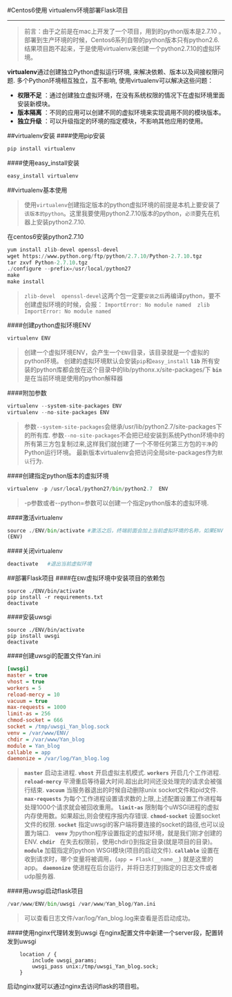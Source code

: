 #Centos6使用 virtualenv环境部署Flask项目

-------------------
>前言：由于之前是在mac上开发了一个项目，用到的python版本是2.7.10 。部署到生产环境的时候，Centos6系列自带的python版本只有python2.6.结果项目跑不起来，于是使用virtualenv来创建一个python2.7.10的虚拟环境。

**virtualenv**通过创建独立Python虚拟运行环境, 来解决依赖、版本以及间接权限问题. 多个Python环境相互独立，互不影响, 使用virtualenv可以解决这些问题：
- **权限不足** ：通过创建独立虚拟环境，在没有系统权限的情况下在虚拟环境里面安装新模块。
- **版本隔离** ：不同的应用可以创建不同的虚拟环境来实现调用不同的模块版本。
- **独立升级** ：可以升级指定的环境的指定模块，不影响其他应用的使用。


##virtualenv安装
####使用pip安装
```python
pip install virtualenv
```
####使用easy_install安装
```python
easy_install virtualenv
```

##virtualenv基本使用
>使用`virtualenv`创建指定版本的python虚拟环境的前提是本机上要安装了`该版本的python`。这里我要使用python2.7.10版本的python，`必须`要先在机器上安装python2.7.10.

在centos6安装python2.7.10
```python
yum install zlib-devel openssl-devel
wget https://www.python.org/ftp/python/2.7.10/Python-2.7.10.tgz
tar zxvf Python-2.7.10.tgz 
./configure --prefix=/usr/local/python27
make 
make install
```
>`zlib-devel  openssl-devel`这两个包一定要`安装之后`再编译python，要不创建虚拟环境的时候，会报：
>`ImportError: No module named  zlib`
>`ImportError: No module named `

####创建python虚拟环境ENV
```python
virtualenv ENV
```
>创建一个虚拟环境ENV，会产生一个`ENV`目录，该目录就是一个虚拟的python环境。
>创建的虚拟环境默认会安装`pip`和`easy_install`
>**`lib`** 所有安装的python库都会放在这个目录中的lib/pythonx.x/site-packages/下
>**`bin`** 是在当前环境是使用的python解释器

####附加参数
```python
virtualenv --system-site-packages ENV
virtualenv --no-site-packages ENV
```
>参数`--system-site-packages`会继承/usr/lib/python2.7/site-packages下的所有库.
>参数`--no-site-packages`不会把已经安装到系统Python环境中的所有第三方包复制过来,这样我们就创建了一个不带任何第三方包的`干净`的Python运行环境。
>最新版本virtualenv会把访问全局site-packages作为`默认`行为.

####创建指定python版本的虚拟环境
```python
virtualenv -p /usr/local/python27/bin/python2.7  ENV
```
>-p参数或者--python=参数可以创建一个指定python版本的虚拟环境.

####激活virtualenv
```python
source ./ENV/bin/activate #激活之后，终端前面会加上当前虚拟环境的名称，如果ENV
(ENV)
```

####关闭virtualenv
```python
deactivate   #退出当前虚拟环境
```

##部署Flask项目
####在`ENV`虚拟环境中安装项目的依赖包
```
source ./ENV/bin/activate 
pip install -r requirements.txt
deactivate   
```
####安装uwsgi
```
source ./ENV/bin/activate 
pip install uwsgi
deactivate 
```
####创建uwsgi的配置文件Yan.ini
```ini
[uwsgi]
master = true
vhost = true
workers = 5
reload-mercy = 10
vacuum = true
max-requests = 1000
limit-as = 256
chmod-socket = 666
socket = /tmp/uwsgi_Yan_blog.sock
venv = /var/www/ENV/
chdir = /var/www/Yan_blog
module = Yan_blog
callable = app
daemonize = /var/log/Yan_blog.log
```
>**`master`**  启动主进程.
>**`vhost`** 开启虚拟主机模式.
>**`workers`** 开启几个工作进程.
>**`reload-mercy`** 平滑重启等待最大时间.超出此时间还没处理完的请求会被强行结束.
>**`vacuum`** 当服务器退出的时候自动删除unix socket文件和pid文件.
>**`max-requests`** 为每个工作进程设置请求数的上限,上述配置设置工作进程每处理1000个请求就会被回收重用。
>**`limit-as`** 限制每个uWSGI进程的虚拟内存使用数。如果超出,则会使程序报内存错误.
>**`chmod-socket`** 设置socket文件的权限.
>**`socket`** 指定uwsgi的客户端将要连接的socket的路径,也可以设置为端口.
>**` venv`**   为python程序设置指定的虚拟环境，就是我们刚才创建的ENV.
>**`chdir `** 在失去权限前，使用chdir()到指定目录(就是项目的目录)。
>**`module`** 加载指定的python WSGI模块(项目的启动文件).
>**`callable`** 设置在收到请求时，哪个变量将被调用，(`app = Flask(__name__`) 就是这里的app。
>**`daemonize`**  使进程在后台运行，并将日志打到指定的日志文件或者udp服务器.

####用uwsgi启动flask项目
```python
/var/www/ENV/bin/uwsgi /var/www/Yan_blog/Yan.ini
```
>可以查看日志文件/var/log/Yan_blog.log来查看是否启动成功。

####使用nginx代理转发到uwsgi
在nginx配置文件中新建一个server段，配置转发到uwsgi
```nginx
    location / {
        include uwsgi_params;
        uwsgi_pass unix:/tmp/uwsgi_Yan_blog.sock;
    }
```

启动nginx就可以通过nginx去访问flask的项目啦。
